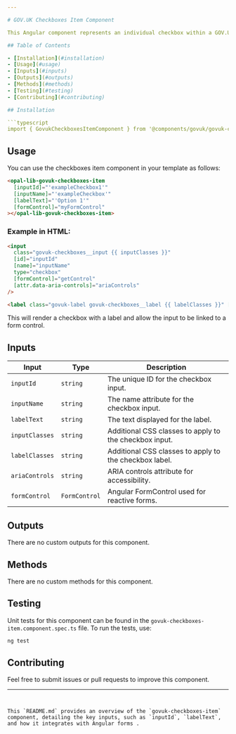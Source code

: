 ```yaml
---

# GOV.UK Checkboxes Item Component

This Angular component represents an individual checkbox within a GOV.UK-styled checkboxes group, supporting customization for label, input ID, and form control integration.

## Table of Contents

- [Installation](#installation)
- [Usage](#usage)
- [Inputs](#inputs)
- [Outputs](#outputs)
- [Methods](#methods)
- [Testing](#testing)
- [Contributing](#contributing)

## Installation

```typescript
import { GovukCheckboxesItemComponent } from '@components/govuk/govuk-checkboxes-item/govuk-checkboxes-item.component';
```

## Usage

You can use the checkboxes item component in your template as follows:

```html
<opal-lib-govuk-checkboxes-item
  [inputId]="'exampleCheckbox1'"
  [inputName]="'exampleCheckbox'"
  [labelText]="'Option 1'"
  [formControl]="myFormControl"
></opal-lib-govuk-checkboxes-item>
```

### Example in HTML:

```html
<input
  class="govuk-checkboxes__input {{ inputClasses }}"
  [id]="inputId"
  [name]="inputName"
  type="checkbox"
  [formControl]="getControl"
  [attr.data-aria-controls]="ariaControls"
/>

<label class="govuk-label govuk-checkboxes__label {{ labelClasses }}" [for]="inputId"> {{ labelText }} </label>
```

This will render a checkbox with a label and allow the input to be linked to a form control.

## Inputs

| Input          | Type          | Description                                            |
| -------------- | ------------- | ------------------------------------------------------ |
| `inputId`      | `string`      | The unique ID for the checkbox input.                  |
| `inputName`    | `string`      | The name attribute for the checkbox input.             |
| `labelText`    | `string`      | The text displayed for the label.                      |
| `inputClasses` | `string`      | Additional CSS classes to apply to the checkbox input. |
| `labelClasses` | `string`      | Additional CSS classes to apply to the checkbox label. |
| `ariaControls` | `string`      | ARIA controls attribute for accessibility.             |
| `formControl`  | `FormControl` | Angular FormControl used for reactive forms.           |

## Outputs

There are no custom outputs for this component.

## Methods

There are no custom methods for this component.

## Testing

Unit tests for this component can be found in the `govuk-checkboxes-item.component.spec.ts` file. To run the tests, use:

```bash
ng test
```

## Contributing

Feel free to submit issues or pull requests to improve this component.

---
```


This `README.md` provides an overview of the `govuk-checkboxes-item` component, detailing the key inputs, such as `inputId`, `labelText`, and how it integrates with Angular forms .
